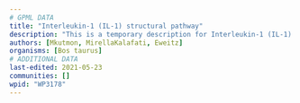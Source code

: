 ```yaml
---
# GPML DATA
title: "Interleukin-1 (IL-1) structural pathway"
description: "This is a temporary description for Interleukin-1 (IL-1) structural pathway"
authors: [Mkutmon, MirellaKalafati, Eweitz]
organisms: [Bos taurus]
# ADDITIONAL DATA
last-edited: 2021-05-23
communities: []
wpid: "WP3178"
---
```


